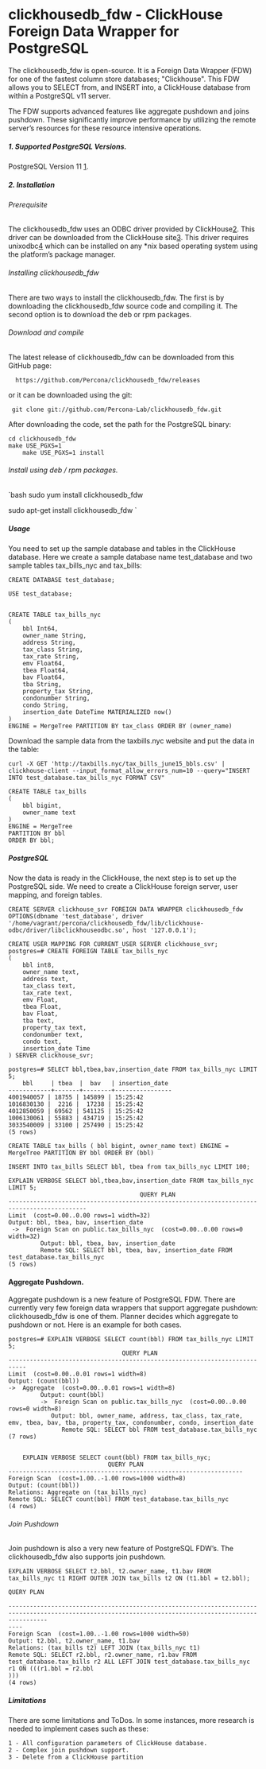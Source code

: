 # clickhousedb_fdw - ClickHouse Foreign Data Wrapper for PostgreSQL
The clickhousedb_fdw is open-source. It is a Foreign Data Wrapper (FDW) for one of the fastest column store databases; "Clickhouse". This FDW allows you to SELECT from, and INSERT into, a ClickHouse database from within a PostgreSQL v11 server.

The FDW supports advanced features like aggregate pushdown and joins pushdown. These significantly improve performance by utilizing the remote server’s resources for these resource intensive operations.


##### 1. Supported PostgreSQL Versions.
PostgreSQL Version 11 [1].

##### 2. Installation
###### Prerequisite
The clickhousedb_fdw uses an ODBC driver provided by ClickHouse[2]. This driver can be downloaded from the ClickHouse site[3]. This driver requires unixodbc[4] which can be installed on any *nix based operating system using the platform’s package manager.   

###### Installing clickhousedb_fdw
There are two ways to install the clickhousedb_fdw. The first is by downloading the clickhousedb_fdw source code and compiling it. The second option is to download the deb or rpm packages. 

###### Download and compile
The latest release of clickhousedb_fdw can be downloaded from this GitHub page: 

      https://github.com/Percona/clickhousedb_fdw/releases

or it can be downloaded using the git: 

     git clone git://github.com/Percona-Lab/clickhousedb_fdw.git
     
After downloading the code, set the path for the PostgreSQL binary: 

    cd clickhousedb_fdw 
    make USE_PGXS=1
		make USE_PGXS=1 install


###### Install using deb / rpm packages.
`bash
sudo yum install clickhousedb_fdw

sudo apt-get install clickhousedb_fdw
`


##### Usage
You need to set up the sample database and tables in the ClickHouse database. Here we create a sample database name test_database and two sample tables tax_bills_nyc and tax_bills: 
 
    CREATE DATABASE test_database;

    USE test_database;


    CREATE TABLE tax_bills_nyc 
    (
        bbl Int64,
        owner_name String,
        address String,
        tax_class String,
        tax_rate String,
        emv Float64,
        tbea Float64,
        bav Float64,
        tba String,
        property_tax String,
        condonumber String,
        condo String,
        insertion_date DateTime MATERIALIZED now() 
    )
    ENGINE = MergeTree PARTITION BY tax_class ORDER BY (owner_name)


Download the sample data from the taxbills.nyc website and put the data in the table:

    curl -X GET 'http://taxbills.nyc/tax_bills_june15_bbls.csv' | clickhouse-client --input_format_allow_errors_num=10 --query="INSERT INTO test_database.tax_bills_nyc FORMAT CSV"
    
    CREATE TABLE tax_bills
    (
        bbl bigint, 
        owner_name text
    )
    ENGINE = MergeTree
    PARTITION BY bbl
    ORDER BY bbl;

##### PostgreSQL
Now the data is ready in the ClickHouse, the next step is to set up the PostgreSQL side. We need to create a ClickHouse foreign server, user mapping, and foreign tables.

    CREATE SERVER clickhouse_svr FOREIGN DATA WRAPPER clickhousedb_fdw OPTIONS(dbname 'test_database', driver '/home/vagrant/percona/clickhousedb_fdw/lib/clickhouse-odbc/driver/libclickhouseodbc.so', host '127.0.0.1');
    
    CREATE USER MAPPING FOR CURRENT_USER SERVER clickhouse_svr;
    postgres=# CREATE FOREIGN TABLE tax_bills_nyc 
    (
        bbl int8,
        owner_name text,
        address text,
        tax_class text,
        tax_rate text,
        emv Float,
        tbea Float,
        bav Float,
        tba text,
        property_tax text,
        condonumber text,
        condo text,
        insertion_date Time 
    ) SERVER clickhouse_svr;

    postgres=# SELECT bbl,tbea,bav,insertion_date FROM tax_bills_nyc LIMIT 5;
        bbl     | tbea  |  bav   | insertion_date 
    ------------+-------+--------+----------------
    4001940057 | 18755 | 145899 | 15:25:42
    1016830130 |  2216 |  17238 | 15:25:42
    4012850059 | 69562 | 541125 | 15:25:42
    1006130061 | 55883 | 434719 | 15:25:42
    3033540009 | 33100 | 257490 | 15:25:42
    (5 rows)
    
    CREATE TABLE tax_bills ( bbl bigint, owner_name text) ENGINE = MergeTree PARTITION BY bbl ORDER BY (bbl)
    
    INSERT INTO tax_bills SELECT bbl, tbea from tax_bills_nyc LIMIT 100;
    
    EXPLAIN VERBOSE SELECT bbl,tbea,bav,insertion_date FROM tax_bills_nyc LIMIT 5;
                                         QUERY PLAN                                         
    --------------------------------------------------------------------------------------------
    Limit  (cost=0.00..0.00 rows=1 width=32)
    Output: bbl, tbea, bav, insertion_date
     ->  Foreign Scan on public.tax_bills_nyc  (cost=0.00..0.00 rows=0 width=32)
             Output: bbl, tbea, bav, insertion_date
             Remote SQL: SELECT bbl, tbea, bav, insertion_date FROM test_database.tax_bills_nyc
    (5 rows)

#### Aggregate Pushdown.


Aggregate pushdown is a new feature of PostgreSQL FDW. There are currently very few foreign data wrappers that support aggregate pushdown: clickhousedb_fdw is one of them. Planner decides which aggregate to pushdown or not. Here is an example for both cases.

    postgres=# EXPLAIN VERBOSE SELECT count(bbl) FROM tax_bills_nyc LIMIT 5;
                                    QUERY PLAN                                                                
    ---------------------------------------------------------------------------
    Limit  (cost=0.00..0.01 rows=1 width=8)
    Output: (count(bbl))
    ->  Aggregate  (cost=0.00..0.01 rows=1 width=8)
             Output: count(bbl)
             ->  Foreign Scan on public.tax_bills_nyc  (cost=0.00..0.00 rows=0 width=8)
                Output: bbl, owner_name, address, tax_class, tax_rate, emv, tbea, bav, tba, property_tax, condonumber, condo, insertion_date
                   Remote SQL: SELECT bbl FROM test_database.tax_bills_nyc
    (7 rows)
    

        EXPLAIN VERBOSE SELECT count(bbl) FROM tax_bills_nyc;
                                QUERY PLAN                            
    ------------------------------------------------------------------
    Foreign Scan  (cost=1.00..-1.00 rows=1000 width=8)
    Output: (count(bbl))
    Relations: Aggregate on (tax_bills_nyc)
    Remote SQL: SELECT count(bbl) FROM test_database.tax_bills_nyc
    (4 rows)



###### Join Pushdown
Join pushdown is also a very new feature of PostgreSQL FDW’s. The clickhousedb_fdw also supports join pushdown.

    EXPLAIN VERBOSE SELECT t2.bbl, t2.owner_name, t1.bav FROM tax_bills_nyc t1 RIGHT OUTER JOIN tax_bills t2 ON (t1.bbl = t2.bbl);
                                                                        QUERY PLAN                                                                     
    
    -------------------------------------------------------------------------------------------------------------------------------------------------------
    ----
    Foreign Scan  (cost=1.00..-1.00 rows=1000 width=50)
    Output: t2.bbl, t2.owner_name, t1.bav
    Relations: (tax_bills t2) LEFT JOIN (tax_bills_nyc t1)
    Remote SQL: SELECT r2.bbl, r2.owner_name, r1.bav FROM  test_database.tax_bills r2 ALL LEFT JOIN test_database.tax_bills_nyc r1 ON (((r1.bbl = r2.bbl
    )))
    (4 rows)
    
 ##### Limitations
There are some limitations and ToDos. In some instances, more research is needed to implement cases such as these:

    1 - All configuration parameters of ClickHouse database.
    2 - Complex join pushdown support.
    3 - Delete from a ClickHouse partition


[1]: https://www.postgresql.org/
[2]: http://www.clickhouse.com
[3]: https://github.com/yandex/clickhouse-odbc/releases
[4]: https://github.com/percona/clickhousedb_fdw/issues/new
[5]: CONTRIBUTING.md


